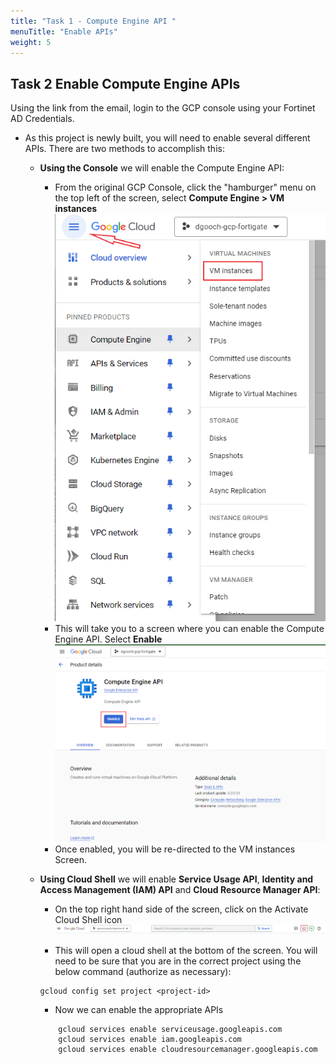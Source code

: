 ```yaml
---
title: "Task 1 - Compute Engine API "
menuTitle: "Enable APIs"
weight: 5
---
```


## Task 2 Enable Compute Engine APIs

Using the link from the email, login to the GCP console using your Fortinet AD Credentials.

- As this project is newly built, you will need to enable several different APIs.  There are two methods to accomplish this:

  - **Using the Console** we will enable the Compute Engine API: 
      - From the original GCP Console, click the "hamburger" menu on the top left of the screen, select **Compute Engine > VM instances**
      ![CE_hamburger](CE_hamburger.png)
      - This will take you to a screen where you can enable the Compute Engine API.  Select **Enable**
      ![CE_api_enable](CE_api_enable.png)
      - Once enabled, you will be re-directed to the VM instances Screen.
  
  - **Using Cloud Shell** we will enable **Service Usage API**, **Identity and Access Management (IAM) API** and **Cloud Resource Manager API**:
      - On the top right hand side of the screen, click on the Activate Cloud Shell icon 
      ![en-shell](en-shell.png)

      - This will open a cloud shell at the bottom of the screen.  You will need to be sure that you are in the correct project using the below command (authorize as necessary):

      ```
      gcloud config set project <project-id>

      ```
      - Now we can enable the appropriate APIs  
      ```
          gcloud services enable serviceusage.googleapis.com
          gcloud services enable iam.googleapis.com
          gcloud services enable cloudresourcemanager.googleapis.com
      ``` 

